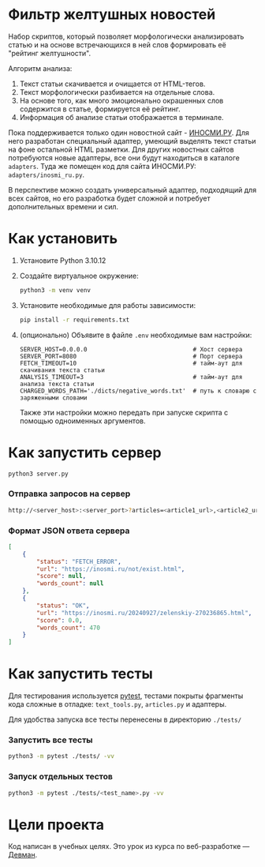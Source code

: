 # Фильтр желтушных новостей

Набор скриптов, который позволяет морфологически анализировать статью и на основе встречающихся в ней слов формировать её "рейтинг желтушности".

Алгоритм анализа:
1. Текст статьи скачивается и очищается от HTML-тегов.
2. Текст морфологически разбивается на отдельные слова.
3. На основе того, как много эмоционально окрашенных слов содержится в статье, формируется её рейтинг.
4. Информация об анализе статьи отображается в терминале.

Пока поддерживается только один новостной сайт - [ИНОСМИ.РУ](https://inosmi.ru/). Для него разработан специальный адаптер, умеющий выделять текст статьи на фоне остальной HTML разметки. Для других новостных сайтов потребуются новые адаптеры, все они будут находиться в каталоге `adapters`. Туда же помещен код для сайта ИНОСМИ.РУ: `adapters/inosmi_ru.py`.

В перспективе можно создать универсальный адаптер, подходящий для всех сайтов, но его разработка будет сложной и потребует дополнительных времени и сил.

# Как установить

1. Установите Python 3.10.12
2. Создайте виртуальное окружение:
    ```bash
    python3 -m venv venv
    ```
3. Установите необходимые для работы зависимости:
    ```bash
    pip install -r requirements.txt
    ```
4. (опционально) Объявите в файле `.env` необходимые вам настройки:
    ```env
    SERVER_HOST=0.0.0.0                              # Хост сервера
    SERVER_PORT=8080                                 # Порт сервера
    FETCH_TIMEOUT=10                                 # тайм-аут для скачивания текста статьи
    ANALYSIS_TIMEOUT=3                               # тайм-аут для анализа текста статьи
    CHARGED_WORDS_PATH='./dicts/negative_words.txt'  # путь к словарю с заряженными словами
    ```

    Также эти настройки можно передать при запуске скрипта с помощью одноименных аргументов.

# Как запустить сервер

```bash
python3 server.py
```

### Отправка запросов на сервер

```bash
http://<server_host>:<server_port>?articles=<article1_url>,<article2_url>,<article3_url>
```

### Формат JSON ответа сервера

```json
[
    {
        "status": "FETCH_ERROR",
        "url": "https://inosmi.ru/not/exist.html",
        "score": null,
        "words_count": null
    },
    {
        "status": "OK",
        "url": "https://inosmi.ru/20240927/zelenskiy-270236865.html",
        "score": 0.0,
        "words_count": 470
    }
]
```



# Как запустить тесты

Для тестирования используется [pytest](https://docs.pytest.org/en/latest/), тестами покрыты фрагменты кода сложные в отладке: `text_tools.py`, `articles.py` и адаптеры.

Для удобства запуска все тесты перенесены в директорию `./tests/`

### Запустить все тесты

```bash
python3 -m pytest ./tests/ -vv
```

### Запуск отдельных тестов

```bash
python3 -m pytest ./tests/<test_name>.py -vv
```

# Цели проекта

Код написан в учебных целях. Это урок из курса по веб-разработке — [Девман](https://dvmn.org).
